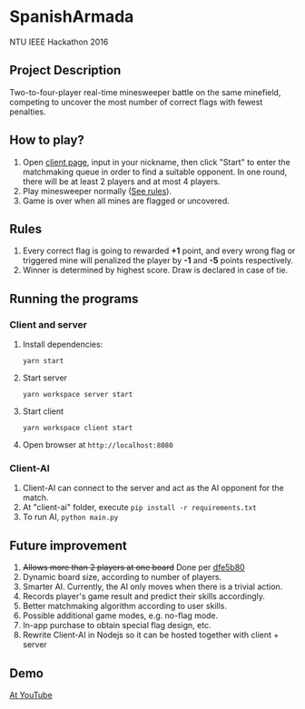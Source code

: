 # SpanishArmada
NTU IEEE Hackathon 2016

## Project Description

Two-to-four-player real-time minesweeper battle on the same minefield, competing to uncover the most number of correct flags with fewest penalties.

## How to play?

1. Open [client page](http://rawgit.com/pciang/SpanishArmada/master/client/index.html), input in your nickname, then click "Start" to enter the matchmaking queue in order to find a suitable opponent. In one round, there will be at least 2 players and at most 4 players.
2. Play minesweeper normally ([See rules](https://en.wikipedia.org/wiki/Microsoft_Minesweeper#Gameplay)).
3. Game is over when all mines are flagged or uncovered.

## Rules

1. Every correct flag is going to rewarded **+1** point, and every wrong flag or triggered mine will penalized the player by **-1** and **-5** points respectively.
2. Winner is determined by highest score. Draw is declared in case of tie.

## Running the programs

### Client and server

1. Install dependencies:
   ```
   yarn start
   ```
2. Start server
   ```
   yarn workspace server start
   ```
3. Start client
   ```
   yarn workspace client start
   ```
4. Open browser at `http://localhost:8080`

### Client-AI

1. Client-AI can connect to the server and act as the AI opponent for the match.
2. At "client-ai" folder, execute `pip install -r requirements.txt`
3. To run AI, `python main.py`


## Future improvement

1. ~~Allows more than 2 players at one board~~ Done per [dfe5b80](https://github.com/pciang/SpanishArmada/commit/dfe5b807fc8bb2e38893dde4759868dbe1d32ad6)
2. Dynamic board size, according to number of players.
3. Smarter AI. Currently, the AI only moves when there is a trivial action.
4. Records player's game result and predict their skills accordingly.
5. Better matchmaking algorithm according to user skills.
6. Possible additional game modes, e.g. no-flag mode.
7. In-app purchase to obtain special flag design, etc.
8. Rewrite Client-AI in Nodejs so it can be hosted together with client + server

## Demo
[At YouTube](https://youtu.be/dSQmVNemUbw)


